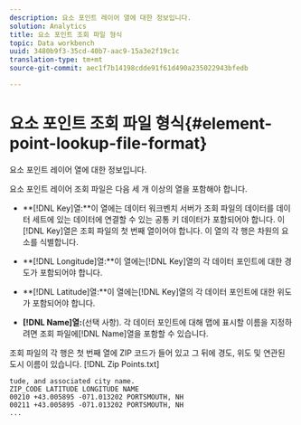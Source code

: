 ```yaml
---
description: 요소 포인트 레이어 열에 대한 정보입니다.
solution: Analytics
title: 요소 포인트 조회 파일 형식
topic: Data workbench
uuid: 3480b9f3-35cd-40b7-aac9-15a3e2f19c1c
translation-type: tm+mt
source-git-commit: aec1f7b14198cdde91f61d490a235022943bfedb

---
```



# 요소 포인트 조회 파일 형식{#element-point-lookup-file-format}

요소 포인트 레이어 열에 대한 정보입니다.

요소 포인트 레이어 조회 파일은 다음 세 개 이상의 열을 포함해야 합니다.

* **[!DNL Key]열:**이 열에는 데이터 워크벤치 서버가 조회 파일의 데이터를 데이터 세트에 있는 데이터에 연결할 수 있는 공통 키 데이터가 포함되어야 합니다. 이[!DNL Key]열은 조회 파일의 첫 번째 열이어야 합니다. 이 열의 각 행은 차원의 요소를 식별합니다.

* **[!DNL Longitude]열:**이 열에는[!DNL Key]열의 각 데이터 포인트에 대한 경도가 포함되어야 합니다.

* **[!DNL Latitude]열:**이 열에는[!DNL Key]열의 각 데이터 포인트에 대한 위도가 포함되어야 합니다.

* **[!DNL Name]열:**(선택 사항). 각 데이터 포인트에 대해 맵에 표시할 이름을 지정하려면 조회 파일에[!DNL Name]열을 포함할 수 있습니다.

조회 파일의 각 행은 첫 번째 열에 ZIP 코드가 들어 있고 그 뒤에 경도, 위도 및 연관된 도시 이름이 있습니다. [!DNL Zip Points.txt]

```
tude, and associated city name.
ZIP_CODE LATITUDE LONGITUDE NAME
00210 +43.005895 -071.013202 PORTSMOUTH, NH
00211 +43.005895 -071.013202 PORTSMOUTH, NH
...
```


